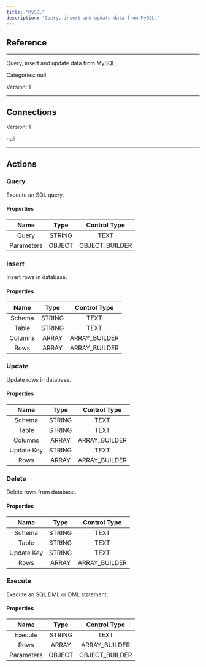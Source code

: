 ```yaml
---
title: "MySQL"
description: "Query, insert and update data from MySQL."
---
```

## Reference
<hr />

Query, insert and update data from MySQL.

Categories: null

Version: 1

<hr />



## Connections

Version: 1

null



<hr />





## Actions


### Query
Execute an SQL query.

#### Properties

|      Name      |     Type     |     Control Type     |
|:--------------:|:------------:|:--------------------:|
| Query | STRING | TEXT  |
| Parameters | OBJECT | OBJECT_BUILDER  |




### Insert
Insert rows in database.

#### Properties

|      Name      |     Type     |     Control Type     |
|:--------------:|:------------:|:--------------------:|
| Schema | STRING | TEXT  |
| Table | STRING | TEXT  |
| Columns | ARRAY | ARRAY_BUILDER  |
| Rows | ARRAY | ARRAY_BUILDER  |




### Update
Update rows in database.

#### Properties

|      Name      |     Type     |     Control Type     |
|:--------------:|:------------:|:--------------------:|
| Schema | STRING | TEXT  |
| Table | STRING | TEXT  |
| Columns | ARRAY | ARRAY_BUILDER  |
| Update Key | STRING | TEXT  |
| Rows | ARRAY | ARRAY_BUILDER  |




### Delete
Delete rows from database.

#### Properties

|      Name      |     Type     |     Control Type     |
|:--------------:|:------------:|:--------------------:|
| Schema | STRING | TEXT  |
| Table | STRING | TEXT  |
| Update Key | STRING | TEXT  |
| Rows | ARRAY | ARRAY_BUILDER  |




### Execute
Execute an SQL DML or DML statement.

#### Properties

|      Name      |     Type     |     Control Type     |
|:--------------:|:------------:|:--------------------:|
| Execute | STRING | TEXT  |
| Rows | ARRAY | ARRAY_BUILDER  |
| Parameters | OBJECT | OBJECT_BUILDER  |





